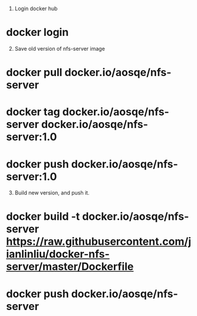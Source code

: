 1. Login docker hub
# docker login

2. Save old version of nfs-server image
# docker pull docker.io/aosqe/nfs-server
# docker tag docker.io/aosqe/nfs-server docker.io/aosqe/nfs-server:1.0
# docker push docker.io/aosqe/nfs-server:1.0

3. Build new version, and push it.
# docker build -t docker.io/aosqe/nfs-server https://raw.githubusercontent.com/jianlinliu/docker-nfs-server/master/Dockerfile
# docker push docker.io/aosqe/nfs-server
